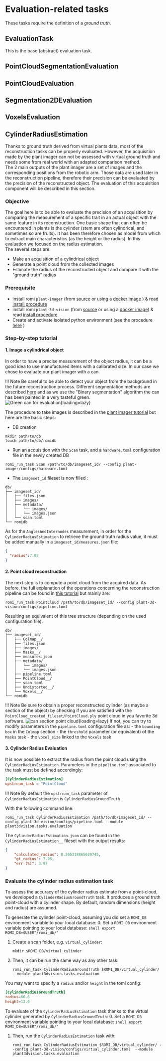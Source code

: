 Evaluation-related tasks
===

These tasks require the definition of a *ground truth*.

## EvaluationTask

This is the base (abstract) evaluation task.

## PointCloudSegmentationEvaluation

## PointCloudEvaluation

## Segmentation2DEvaluation

## VoxelsEvaluation


## CylinderRadiusEstimation
Thanks to ground truth derived from virtual plants data, most of the reconstruction tasks can be properly evaluated.
However, the acquisition made by the plant imager can not be assessed with virtual ground truth and needs some from real world with an adapted comparison method.  
The 2 main outputs of the plant imager are a set of images and the corresponding positions from the robotic arm.
Those data are used later in the reconstruction pipeline, therefore their precision can be evaluated by the precision of the reconstructed object.
The evaluation of this acquisition component will be described in this section.

### Objective
The goal here is to be able to evaluate the precision of an acquisition by comparing the measurement of a specific trait in an actual object with the same feature in its reconstruction.
One basic shape that can often be encountered in plants is the cylinder (stem are often cylindrical, and sometimes so are fruits). 
It has been therefore chosen as model from which to extract main characteristics (as the height or the radius).
In this evaluation we focused on the radius estimation.  
The several steps are:  

* Make an acquisition of a cylindrical object  
* Generate a point cloud from the collected images  
* Estimate the radius of the reconstructed object and compare it with the "ground truth" radius  


### Prerequisite

* install romi `plant-imager` (from [source](https://github.com/romi/plant-imager) or using a [docker image](../../docker/plantimager_docker.md) ) & read [install procedure](../../install/plant_imager_setup.md)
* install romi `plant-3d-vision` (from [source](https://github.com/romi/plant-3d-vision) or using a [docker image](../../docker/plant-3d-vision_docker.md)) & read [install procedure](../../install/plant_reconstruction_setup.md)
* Create and activate isolated python environment (see the procedure [here](../../install/create_env.md) )

### Step-by-step tutorial

#### 1. Image a cylindrical object  
In order to have a precise measurement of the object radius, it can be a good idea to use manufactured items with a calibrated size.
In our case we chose to evaluate our plant imager with a can.

!!! Note
    Be careful to be able to detect your object from the background in the future reconstruction process. 
    Different segmentation methods are described [here](../../explanations/task_segmentation2d.md) and as we use the "Binary segmentation" algorithm the can has been painted in a very tasteful green.  
    ![Green can for evaluation](../../../assets/images/green_can_evaluation.jpg){loading=lazy}  


The procedure to take images is described in the [plant imager tutorial](../../tutorials/hardware_scan.md) but here are the basic steps:  

* DB creation  
```shell
mkdir path/to/db
touch path/to/db/romidb
```
* Run an acquisition with the `Scan` task, and a `hardware.toml` configuration file in the newly created DB  
```shell
romi_run_task Scan /path/to/db/imageset_id/ --config plant-imager/configs/hardware.toml
```
* The `imageset_id` fileset is now filled :  
```
db/
├── imageset_id/
│   ├── files.json
│   ├── images/
│   ├── metadata/
│   │   └── images/
│   │   └── images.json
│   └── scan.toml
└── romidb
```

As for the `AnglesAndInternodes` measurement, in order for the `CylinderRadiusEstimation` to retrieve the ground truth radius value, it must be added manually in a `imageset_id/measures.json` file:
```json
{
  "radius":7.95
}
```

#### 2. Point cloud reconstruction 
The next step is to compute a point cloud from the acquired data.
As before, the full explanation of the operations concerning the reconstruction pipeline can be found in [this tutorial](../../tutorials/reconstruct_scan.md) but mainly are:
```shell
romi_run_task PointCloud /path/to/db/imageset_id/ --config plant-3d-vision/configs/pipeline.toml
```

Resulting an equivalent of this tree structure (depending on the used configuration file):
```
db/
├── imageset_id/
│   ├── Colmap__/
│   ├── files.json
│   ├── images/
│   ├── Masks__/
│   ├── measures.json
│   ├── metadata/
│   │   └── images/
│   │   └── images.json
│   ├── pipeline.toml
│   ├── PointCloud__/
│   ├── scan.toml
│   ├── Undistorted__/
│   └── Voxels__/
└── romidb
```

!!! Note
    Be sure to obtain a proper reconstructed cylinder (as maybe a section of the object) by checking if you are satisfied with the `PointCloud_created_fileset/PointCloud.ply` point cloud in you favorite 3d software.
    ![can section point cloud](../../../assets/images/can_section_pcd.png){loading=lazy}
    If not, you can try to modify parameters in the `pipeline.toml` configuration file as:
    - the `bounding box` in the `Colmap` section
    - the `threshold` parameter (or equivalent) of the `Masks` task
    - the `voxel_size` linked to the `Voxels` task


#### 3. Cylinder Radius Evaluation
It is now possible to extract the radius from the point cloud using the `CylinderRadiusEstimation`.
Parameters in the `pipeline.toml` associated to the task must be defined accordingly:
```toml
[CylinderRadiusEstimation]
upstream_task = "PointCloud"
```

!!! Note
    By default the `upstream_task` parameter of `CylinderRadiusEstimation` is `CylinderRadiusGroundTruth`

With the following command line:
```shell
romi_run_task CylinderRadiusEstimation /path/to/db/imageset_id/ --config plant-3d-vision/configs/pipeline.toml --module plant3dvision.tasks.evaluation
```

The `CylinderRadiusEstimation.json` can be found in the `CylinderRadiusEstimation__` fileset with the output results:
```json
{
    "calculated_radius": 8.265318865620745,
    "gt_radius": 7.95,
    "err (%)": 3.97
}
```

### Evaluate the cylinder radius estimation task

To assess the accuracy of the cylinder radius estimate from a point-cloud, we developed a `CylinderRadiusGroundTruth` task.
It produces a ground truth point-cloud with a cylinder shape.
By default, random dimensions (height and radius) are assumed.

To generate the cylinder point-cloud, assuming you did set a `ROMI_DB` environment variable to your local database:
0. Set a `ROMI_DB` environment variable pointing to your local database:
    ```shell
    export ROMI_DB=$USER"/romi_db/"
    ```
1. Create a scan folder, e.g. `virtual_cylinder`:
    ```shell
    mkdir $ROMI_DB/virtual_cylinder
    ```
2. Then, it can be run the same way as any other task:
    ```shell
    romi_run_task CylinderRadiusGroundTruth $ROMI_DB/virtual_cylinder/ --module plant3dvision.tasks.evaluation
    ```

You may want to specify a `radius` and/or `height` in the toml config:
```toml
[CylinderRadiusGroundTruth]
radius=66.6
height=13.0
```

To evaluate of the `CylinderRadiusEstimation` task thanks to the virtual cylinder generated by `CylinderRadiusGroundTruth`:
0. Set a `ROMI_DB` environment variable pointing to your local database:
    ```shell
    export ROMI_DB=$USER"/romi_db/"
    ```
1. Then, run the `CylinderRadiusEstimation` task with:
    ```shell
    romi_run_task CylinderRadiusEstimation $ROMI_DB/virtual_cylinder/ --config plant-3d-vision/configs/virtual_cylinder.toml  --module plant3dvision.tasks.evaluation
    ```
